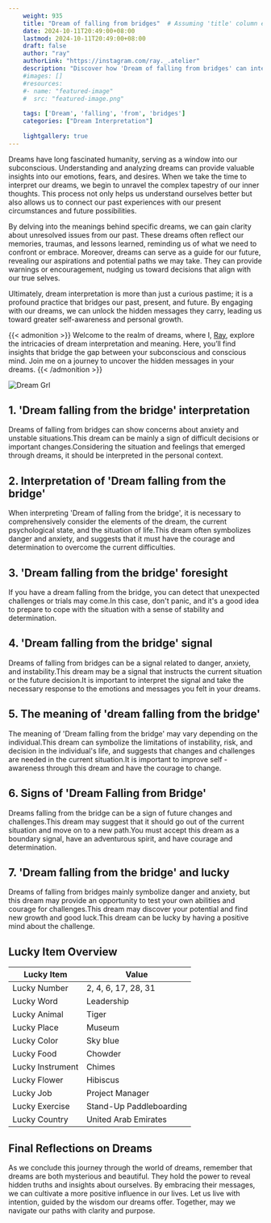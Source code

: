 ```yaml
---
    weight: 935
    title: "Dream of falling from bridges"  # Assuming 'title' column exists
    date: 2024-10-11T20:49:00+08:00
    lastmod: 2024-10-11T20:49:00+08:00
    draft: false
    author: "ray"
    authorLink: "https://instagram.com/ray._.atelier"
    description: "Discover how 'Dream of falling from bridges' can interpret your future and uncover its significant meanings in your life."
    #images: []
    #resources:
    #- name: "featured-image"
    #  src: "featured-image.png"
    
    tags: ['Dream', 'falling', 'from', 'bridges']
    categories: ["Dream Interpretation"]
    
    lightgallery: true
---
```

    
Dreams have long fascinated humanity, serving as a window into our subconscious. Understanding and analyzing dreams can provide valuable insights into our emotions, fears, and desires. When we take the time to interpret our dreams, we begin to unravel the complex tapestry of our inner thoughts. This process not only helps us understand ourselves better but also allows us to connect our past experiences with our present circumstances and future possibilities.

By delving into the meanings behind specific dreams, we can gain clarity about unresolved issues from our past. These dreams often reflect our memories, traumas, and lessons learned, reminding us of what we need to confront or embrace. Moreover, dreams can serve as a guide for our future, revealing our aspirations and potential paths we may take. They can provide warnings or encouragement, nudging us toward decisions that align with our true selves.

Ultimately, dream interpretation is more than just a curious pastime; it is a profound practice that bridges our past, present, and future. By engaging with our dreams, we can unlock the hidden messages they carry, leading us toward greater self-awareness and personal growth.

{{< admonition >}}
Welcome to the realm of dreams, where I, [Ray](https://instagram.com/ray._.atelier), explore the intricacies of dream interpretation and meaning. Here, you’ll find insights that bridge the gap between your subconscious and conscious mind. Join me on a journey to uncover the hidden messages in your dreams.
{{< /admonition >}}

![Dream Grl](https://cdn.pixabay.com/photo/2017/11/02/03/35/gothic-2910057_1280.jpg "Dream Grl")

## 1. 'Dream falling from the bridge' interpretation
Dreams of falling from bridges can show concerns about anxiety and unstable situations.This dream can be mainly a sign of difficult decisions or important changes.Considering the situation and feelings that emerged through dreams, it should be interpreted in the personal context.

## 2. Interpretation of 'Dream falling from the bridge'
When interpreting 'Dream of falling from the bridge', it is necessary to comprehensively consider the elements of the dream, the current psychological state, and the situation of life.This dream often symbolizes danger and anxiety, and suggests that it must have the courage and determination to overcome the current difficulties.

## 3. 'Dream falling from the bridge' foresight
If you have a dream falling from the bridge, you can detect that unexpected challenges or trials may come.In this case, don't panic, and it's a good idea to prepare to cope with the situation with a sense of stability and determination.

## 4. 'Dream falling from the bridge' signal
Dreams of falling from bridges can be a signal related to danger, anxiety, and instability.This dream may be a signal that instructs the current situation or the future decision.It is important to interpret the signal and take the necessary response to the emotions and messages you felt in your dreams.

## 5. The meaning of 'dream falling from the bridge'
The meaning of 'Dream falling from the bridge' may vary depending on the individual.This dream can symbolize the limitations of instability, risk, and decision in the individual's life, and suggests that changes and challenges are needed in the current situation.It is important to improve self -awareness through this dream and have the courage to change.

## 6. Signs of 'Dream Falling from Bridge'
Dreams falling from the bridge can be a sign of future changes and challenges.This dream may suggest that it should go out of the current situation and move on to a new path.You must accept this dream as a boundary signal, have an adventurous spirit, and have courage and determination.

## 7. 'Dream falling from the bridge' and lucky
Dreams of falling from bridges mainly symbolize danger and anxiety, but this dream may provide an opportunity to test your own abilities and courage for challenges.This dream may discover your potential and find new growth and good luck.This dream can be lucky by having a positive mind about the challenge.

## Lucky Item Overview
| Lucky Item          | Value              |
|---------------|--------------------|
| Lucky Number        | 2, 4, 6, 17, 28, 31  |
| Lucky Word          | Leadership |
| Lucky Animal        | Tiger |
| Lucky Place         | Museum     |
| Lucky Color         | Sky blue     |
| Lucky Food          | Chowder      |
| Lucky Instrument    | Chimes |
| Lucky Flower        | Hibiscus    |
| Lucky Job           | Project Manager       |
| Lucky Exercise      | Stand-Up Paddleboarding  |
| Lucky Country       | United Arab Emirates    |


##  Final Reflections on Dreams

As we conclude this journey through the world of dreams, remember that dreams are both mysterious and beautiful. They hold the power to reveal hidden truths and insights about ourselves. By embracing their messages, we can cultivate a more positive influence in our lives. Let us live with intention, guided by the wisdom our dreams offer. Together, may we navigate our paths with clarity and purpose.
